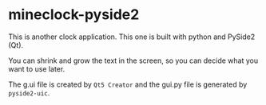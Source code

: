 # mineclock-pyside2

This is another clock application. This one is built with
python and PySide2 (Qt).

You can shrink and grow the text in the screen, so you can
decide what you want to use later.

The g.ui file is created by `Qt5 Creator` and the gui.py file
is generated by `pyside2-uic`.